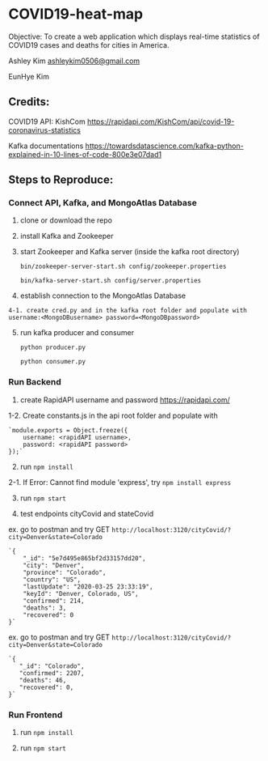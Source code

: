 # COVID19-heat-map
Objective: To create a web application which displays real-time statistics of COVID19 cases and deaths for cities in America.

Ashley Kim ashleykim0506@gmail.com

EunHye Kim


## Credits:

COVID19 API:
    KishCom
		https://rapidapi.com/KishCom/api/covid-19-coronavirus-statistics
		
Kafka documentations
		https://towardsdatascience.com/kafka-python-explained-in-10-lines-of-code-800e3e07dad1
 
 
    
## Steps to Reproduce:

  ### Connect API, Kafka, and MongoAtlas Database
  
   1. clone or download the repo
   
   2. install Kafka and Zookeeper
   
   3. start Zookeeper and Kafka server (inside the kafka root directory)
   
      `bin/zookeeper-server-start.sh config/zookeeper.properties`
      
      `bin/kafka-server-start.sh config/server.properties`
      
   4. establish connection to the MongoAtlas Database
   
   	4-1. create cred.py and in the kafka root folder and populate with username:<MongoDBusername> password=<MongoDBpassword> 
   
   5. run kafka producer and consumer
   
       `python producer.py`
       
       `python consumer.py`
       
       
       
   ### Run Backend
   
   1. create RapidAPI username and password https://rapidapi.com/
   
   1-2. Create constants.js in the api root folder and populate with
   
   	`module.exports = Object.freeze({
	    username: <rapidAPI username>,
	    password: <rapidAPI password>
	});`
	
   
   2. run `npm install`
   
   2-1. If Error: Cannot find module 'express', try `npm install express`
   
   3. run `npm start`
   
   4. test endpoints cityCovid and stateCovid
	
   ex. go to postman and try GET `http://localhost:3120/cityCovid/?city=Denver&state=Colorado`
   
	`{
	    "_id": "5e7d495e865bf2d33157dd20",
	    "city": "Denver",
	    "province": "Colorado",
	    "country": "US",
	    "lastUpdate": "2020-03-25 23:33:19",
	    "keyId": "Denver, Colorado, US",
	    "confirmed": 214,
	    "deaths": 3,
	    "recovered": 0
	}`
	
	
   ex. go to postman and try GET `http://localhost:3120/cityCovid/?city=Denver&state=Colorado`
   
	`{
	   "_id": "Colorado",
	   "confirmed": 2207,
	   "deaths": 46,
	   "recovered": 0,
	}`
	
	
	
   ### Run Frontend

   1. run `npm install`
   
   2. run `npm start`
   

  
